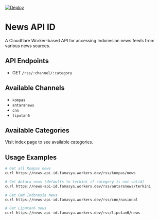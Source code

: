 [![Deploy](https://github.com/famasya/news-api-id/actions/workflows/main.yml/badge.svg)](https://github.com/famasya/news-api-id/actions/workflows/main.yml)
# News API ID

A Cloudflare Worker-based API for accessing Indonesian news feeds from various news sources.

## API Endpoints

- GET `/rss/:channel/:category`

## Available Channels

- `kompas`
- `antaranews`
- `cnn`
- `liputan6`

## Available Categories

Visit index page to see available categories.

## Usage Examples

```bash
# Get all Kompas news
curl https://news-api-id.famasya.workers.dev/rss/kompas/news

# Get Antara news (defaults to terkini if category is not valid)
curl https://news-api-id.famasya.workers.dev/rss/antaranews/terkini

# Get CNN Indonesia news
curl https://news-api-id.famasya.workers.dev/rss/cnn/nasional

# Get Liputan6 news
curl https://news-api-id.famasya.workers.dev/rss/liputan6/news
